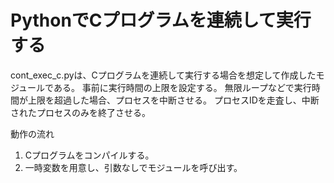 # PythonでCプログラムを連続して実行する
cont_exec_c.pyは、Cプログラムを連続して実行する場合を想定して作成したモジュールである。
事前に実行時間の上限を設定する。
無限ループなどで実行時間が上限を超過した場合、プロセスを中断させる。
プロセスIDを走査し、中断されたプロセスのみを終了させる。

動作の流れ
1. Cプログラムをコンパイルする。
2. 一時変数を用意し、引数なしでモジュールを呼び出す。
